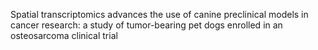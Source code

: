 Spatial transcriptomics advances the use of canine preclinical models in cancer research: a study of tumor-bearing pet dogs enrolled in an osteosarcoma clinical trial

